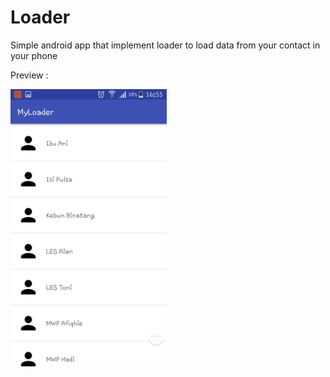 # Loader

Simple android app that implement loader to load data from your contact in your phone

Preview :

<img src="https://github.com/AdeWijaNugraha/Loader/blob/master/screenshot/21771.jpg" width="250">
